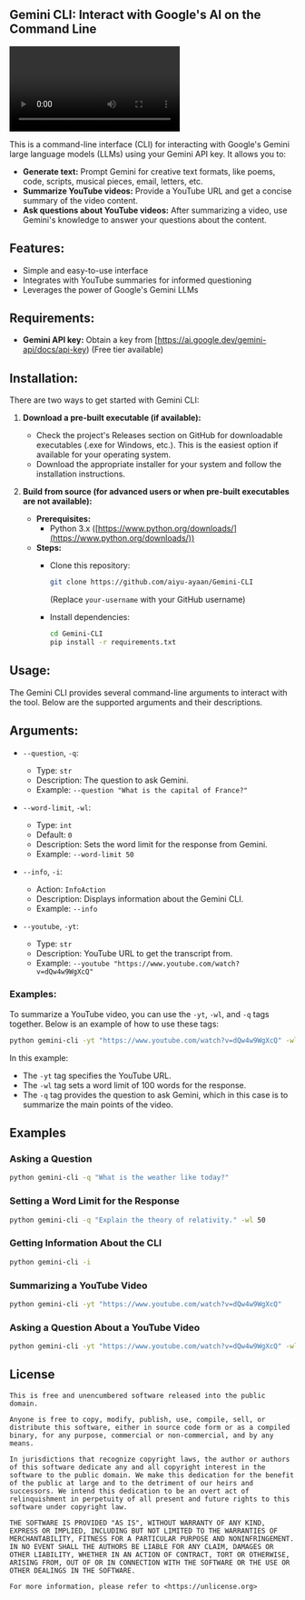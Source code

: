 ## Gemini CLI: Interact with Google's AI on the Command Line

![type:video](asserts/gemini-cli.mp4)

This is a command-line interface (CLI) for interacting with Google's Gemini large language models (LLMs) using your
Gemini API key. It allows you to:

* **Generate text:**  Prompt Gemini for creative text formats, like poems, code, scripts, musical pieces, email,
  letters, etc.
* **Summarize YouTube videos:** Provide a YouTube URL and get a concise summary of the video content.
* **Ask questions about YouTube videos:**  After summarizing a video, use Gemini's knowledge to answer your questions
  about the content.

## Features:

* Simple and easy-to-use interface
* Integrates with YouTube summaries for informed questioning
* Leverages the power of Google's Gemini LLMs

## Requirements:

* **Gemini API key:** Obtain a key from [https://ai.google.dev/gemini-api/docs/api-key) (Free tier available)

## Installation:

There are two ways to get started with Gemini CLI:

1. **Download a pre-built executable (if available):**

    * Check the project's Releases section on GitHub for downloadable executables (.exe for Windows, etc.). This is the
      easiest option if available for your operating system.
    * Download the appropriate installer for your system and follow the installation instructions.

2. **Build from source (for advanced users or when pre-built executables are not available):**

    * **Prerequisites:**
        * Python 3.x ([https://www.python.org/downloads/](https://www.python.org/downloads/))
    * **Steps:**
        * Clone this repository:

          ```bash
          git clone https://github.com/aiyu-ayaan/Gemini-CLI
          ```
          (Replace `your-username` with your GitHub username)

        * Install dependencies:

          ```bash
          cd Gemini-CLI
          pip install -r requirements.txt
          ```

## Usage:

The Gemini CLI provides several command-line arguments to interact with the tool. Below are the supported arguments and
their descriptions.

## Arguments:

- `--question`, `-q`:
    - Type: `str`
    - Description: The question to ask Gemini.
    - Example: `--question "What is the capital of France?"`

- `--word-limit`, `-wl`:
    - Type: `int`
    - Default: `0`
    - Description: Sets the word limit for the response from Gemini.
    - Example: `--word-limit 50`

- `--info`, `-i`:
    - Action: `InfoAction`
    - Description: Displays information about the Gemini CLI.
    - Example: `--info`

- `--youtube`, `-yt`:
    - Type: `str`
    - Description: YouTube URL to get the transcript from.
    - Example: `--youtube "https://www.youtube.com/watch?v=dQw4w9WgXcQ"`

### Examples:

To summarize a YouTube video, you can use the `-yt`, `-wl`, and `-q` tags together. Below is an example of how to use
these tags:

```bash
python gemini-cli -yt "https://www.youtube.com/watch?v=dQw4w9WgXcQ" -wl 100 -q "Summarize the main points of this video."
```

In this example:

- The `-yt` tag specifies the YouTube URL.
- The `-wl` tag sets a word limit of 100 words for the response.
- The `-q` tag provides the question to ask Gemini, which in this case is to summarize the main points of the video.

## Examples

### Asking a Question

```bash
python gemini-cli -q "What is the weather like today?"
```

### Setting a Word Limit for the Response

```bash
python gemini-cli -q "Explain the theory of relativity." -wl 50
```

### Getting Information About the CLI

```bash
python gemini-cli -i
```

### Summarizing a YouTube Video

```bash
python gemini-cli -yt "https://www.youtube.com/watch?v=dQw4w9WgXcQ"
```

### Asking a Question About a YouTube Video

```bash
python gemini-cli -yt "https://www.youtube.com/watch?v=dQw4w9WgXcQ" -wl 100 -q "What are the main points discussed in this video?"
```

## License

```plaintext
This is free and unencumbered software released into the public domain.

Anyone is free to copy, modify, publish, use, compile, sell, or
distribute this software, either in source code form or as a compiled
binary, for any purpose, commercial or non-commercial, and by any
means.

In jurisdictions that recognize copyright laws, the author or authors
of this software dedicate any and all copyright interest in the
software to the public domain. We make this dedication for the benefit
of the public at large and to the detriment of our heirs and
successors. We intend this dedication to be an overt act of
relinquishment in perpetuity of all present and future rights to this
software under copyright law.

THE SOFTWARE IS PROVIDED "AS IS", WITHOUT WARRANTY OF ANY KIND,
EXPRESS OR IMPLIED, INCLUDING BUT NOT LIMITED TO THE WARRANTIES OF
MERCHANTABILITY, FITNESS FOR A PARTICULAR PURPOSE AND NONINFRINGEMENT.
IN NO EVENT SHALL THE AUTHORS BE LIABLE FOR ANY CLAIM, DAMAGES OR
OTHER LIABILITY, WHETHER IN AN ACTION OF CONTRACT, TORT OR OTHERWISE,
ARISING FROM, OUT OF OR IN CONNECTION WITH THE SOFTWARE OR THE USE OR
OTHER DEALINGS IN THE SOFTWARE.

For more information, please refer to <https://unlicense.org>

```